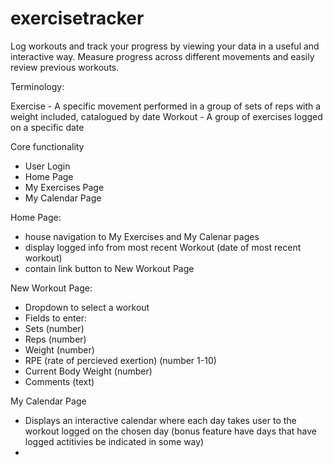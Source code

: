 # exercisetracker
Log workouts and track your progress by viewing your data in a useful and interactive way.
Measure progress across different movements and easily review previous workouts.

Terminology:

Exercise - A specific movement performed in a group of sets of reps with a weight included, catalogued by date
Workout - A group of exercises logged on a specific date

Core functionality
- User Login 
- Home Page
- My Exercises Page
- My Calendar Page


Home Page:
- house navigation to My Exercises and My Calenar pages
- display logged info from most recent Workout (date of most recent workout)
- contain link button to New Workout Page

New Workout Page:
- Dropdown to select a workout
- Fields to enter:
- Sets (number)
- Reps (number)
- Weight (number)
- RPE (rate of percieved exertion) (number 1-10)
- Current Body Weight (number)
- Comments (text)

My Calendar Page
- Displays an interactive calendar where each day takes user to the workout logged on the chosen day (bonus feature have days that have logged actitivies be indicated in some way)
- 
